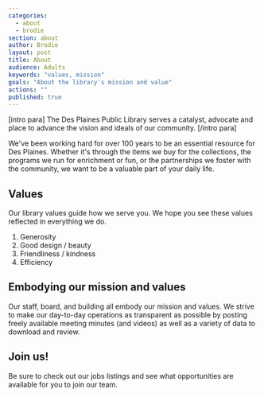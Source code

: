 ```yaml
---
categories: 
  - about
  - brodie
section: about
author: Brodie
layout: post
title: About
audience: Adults
keywords: "values, mission"
goals: "About the library's mission and value"
actions: ""
published: true
---
```


[intro para]
The Des Plaines Public Library serves a catalyst, advocate and place to advance the vision and ideals of our community.
[/intro para]

We've been working hard for over 100 years to be an essential resource for Des Plaines. Whether it's through the items we buy for the collections, the programs we run for enrichment or fun, or the partnerships we foster with the community, we want to be a valuable part of your daily life. 

## Values

Our library values guide how we serve you. We hope you see these values reflected in everything we do.

1. Generosity
2. Good design / beauty
3. Friendliness / kindness
4. Efficiency

## Embodying our mission and values

Our staff, board, and building all embody our mission and values. We strive to make our day-to-day operations as transparent as possible by posting freely available meeting minutes (and videos) as well as a variety of data to download and review.

## Join us!

Be sure to check out our jobs listings and see what opportunities are available for you to join our team.




